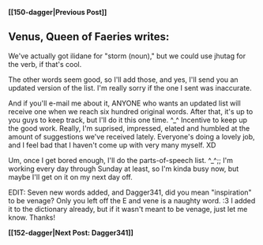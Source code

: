 **[[150-dagger|Previous Post]]**
## Venus, Queen of Faeries writes:

We've actually got ilidane for "storm (noun)," but we could use jhutag for the verb, if that's cool.

The other words seem good, so I'll add those, and yes, I'll send you an updated version of the list. I'm really sorry if the one I sent was inaccurate.

And if you'll e-mail me about it, ANYONE who wants an updated list will receive one when we reach six hundred original words. After that, it's up to you guys to keep track, but I'll do it this one time. ^_^ Incentive to keep up the good work. Really, I'm suprised, impressed, elated and humbled at the amount of suggestions we've received lately. Everyone's doing a lovely job, and I feel bad that I haven't come up with very many myself. XD

Um, once I get bored enough, I'll do the parts-of-speech list. ^_^;; I'm working every day through Sunday at least, so I'm kinda busy now, but maybe I'll get on it on my next day off.

EDIT: Seven new words added, and Dagger341, did you mean "inspiration" to be venage? Only you left off the E and vene is a naughty word. :3 I added it to the dictionary already, but if it wasn't meant to be venage, just let me know. Thanks!

**[[152-dagger|Next Post: Dagger341]]**
